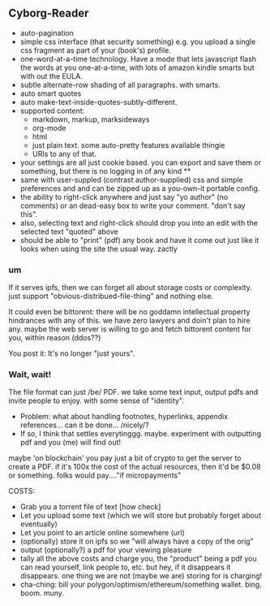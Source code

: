 ## Cyborg-Reader

* auto-pagination
* simple css interface (that security something) e.g. you upload a single css fragment as part of your (book's) profile.
* one-word-at-a-time technology. Have a mode that lets javascript flash the words at you one-at-a-time, with lots of amazon kindle smarts but with out the EULA.
* subtle alternate-row shading of all paragraphs. with smarts.
* auto smart quotes
* auto make-text-inside-quotes-subtly-different.
* supported content:
   * markdown, markup, marksideways
   * org-mode
   * html
   * just plain text. some auto-pretty features available
thingie
   * URIs to any of that.
* your settings are all just cookie based. you can export and save them or something, but there is no logging in of any kind **
* same with user-suppled (contrast author-supplied) css and simple preferences and and can be zipped up as a you-own-it portable config.
* the ability to right-click anywhere and just say "yo author" (no comments) or an dead-easy box to write your comment. "don't say this".
* also, selecting text and right-click should drop you into an edit with the selected text "quoted" above
* should be able to "print" (pdf) any book and have it come out just like it looks when using the site the usual way. zactly

### um

If it serves ipfs, then we can forget all about storage costs or complexity. just support "obvious-distribued-file-thing" and nothing else.

It could even be bittorent: there will be no goddamn intellectual property hindrances with any of this. we have zero lawyers and doin't plan to hire any. maybe the web server is willing to go and fetch bittorent content for you, within reason (ddos??)

You post it: It's no longer "just yours".

### Wait, wait!

The file format can just /be/ PDF. we take some text input, output pdfs and invite people to enjoy. with some sense of "identity".
* Problem: what about handling footnotes, hyperlinks, appendix references... can it be done... /nicely/?
* If so, I think that settles everytinggg. maybe. experiment with outputting pdf and you (me) will find out!

maybe 'on blockchain' you pay just a bit of crypto to get the server to create a PDF. if it's 100x the cost of the actual resources, then it'd be $0.08 or something. folks would pay...."if micropayments"

COSTS:
* Grab you a torrent file of text [how check]
* Let you upload some text (which we will store but probably forget about eventually)
* Let you point to an article online somewhere (url)
* (optionally) store it on ipfs so we "will always have a copy of the orig"
* output (optionally?) a pdf for your viewing pleasure
* tally all the above costs and charge you, the "product" being a pdf you can read yourself, link people to, etc. but hey, if it disappears it disappears. one thing we are not (maybe we are) storing for is charging!
* cha-ching: bill your polygon/optimism/ethereum/something wallet. bing. boom. muny.
